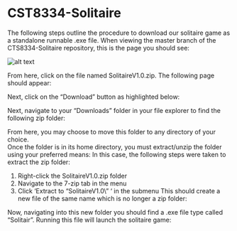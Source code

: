 # CST8334-Solitaire
The following steps outline the procedure to download our solitaire game as a standalone runnable .exe file. 
When viewing the master branch of the CTS8334-Solitaire repository, this is the page you should see:

![alt text](https://github.com/poul0185/CST8334-Solitaire/tree/main/img/img_1?raw=true)
 
From here, click on the file named SolitaireV1.0.zip. The following page should appear:
 
Next, click on the “Download” button as highlighted below:
 


Next, navigate to your “Downloads” folder in your file explorer to find the following zip folder:
  
From here, you may choose to move this folder to any directory of your choice.  
Once the folder is in its home directory, you must extract/unzip the folder using your preferred means:
In this case, the following steps were taken to extract the zip folder:
1.	Right-click the SolitaireV1.0.zip folder
2.	Navigate to the 7-zip tab in the menu
3.	Click ‘Extract to “SolitaireV1.0\” ‘ in the submenu
This should create a new file of the same name which is no longer a zip folder:
 
Now, navigating into this new folder you should find a .exe file type called “Solitair”. Running this file will launch the solitaire game:
 
